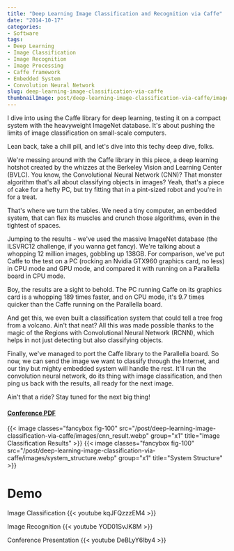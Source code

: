 ```yaml
---
title: "Deep Learning Image Classification and Recognition via Caffe"
date: "2014-10-17"
categories:
- Software
tags:
- Deep Learning
- Image Classification
- Image Recognition
- Image Processing
- Caffe framework
- Embedded System
- Convolution Neural Network
slug: deep-learning-image-classification-via-caffe
thumbnailImage: post/deep-learning-image-classification-via-caffe/images/cnn_result.webp
---
```


<!-- for peek -->
I dive into using the Caffe library for deep learning, testing it on a compact system with the 
heavyweight ImageNet database. It's about pushing the limits of image classification on small-scale computers.

<!--more-->
Lean back, take a chill pill, and let's dive into this techy deep dive, folks.

We're messing around with the Caffe library in this piece, a deep learning hotshot created by the whizzes at the Berkeley Vision and Learning Center (BVLC). You know, the Convolutional Neural Network (CNN)? That monster algorithm that's all about classifying objects in images? Yeah, that's a piece of cake for a hefty PC, but try fitting that in a pint-sized robot and you're in for a treat.

That's where we turn the tables. We need a tiny computer, an embedded system, that can flex its muscles and crunch those algorithms, even in the tightest of spaces.

Jumping to the results - we've used the massive ImageNet database (the ILSVRC12 challenge, if you wanna get fancy). We're talking about a whopping 12 million images, gobbling up 138GB. For comparison, we've put Caffe to the test on a PC (rocking an Nvidia GTX960 graphics card, no less) in CPU mode and GPU mode, and compared it with running on a Parallella board in CPU mode.

Boy, the results are a sight to behold. The PC running Caffe on its graphics card is a whopping 189 times faster, and on CPU mode, it's 9.7 times quicker than the Caffe running on the Parallella board.

And get this, we even built a classification system that could tell a tree frog from a volcano. Ain't that neat? All this was made possible thanks to the magic of the Regions with Convolutional Neural Network (RCNN), which helps in not just detecting but also classifying objects.

Finally, we've managed to port the Caffe library to the Parallella board. So now, we can send the image we want to classify through the Internet, and our tiny but mighty embedded system will handle the rest. It'll run the convolution neural network, do its thing with image classification, and then ping us back with the results, all ready for the next image.

Ain't that a ride? Stay tuned for the next big thing!

<h4 class='text-left'>
    <a href='/post/deep-learning-image-classification-via-caffe/files/Publication_GuanTing_LI_CNN_Conference_20150301.pdf'>Conference PDF</a>
</h4>

{{< image classes="fancybox fig-100" src="/post/deep-learning-image-classification-via-caffe/images/cnn_result.webp" group="x1" title="Image Classification Results" >}}
{{< image classes="fancybox fig-100" src="/post/deep-learning-image-classification-via-caffe/images/system_structure.webp" group="x1" title="System Structure" >}}


# Demo
Image Classification
{{< youtube kqJFQzzzEM4 >}}

Image Recognition
{{< youtube YOD01SvJK8M >}} 

Conference Presentation
{{< youtube DeBLyY6lby4 >}} 
